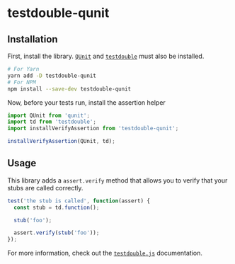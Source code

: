 testdouble-qunit
=================================================================================

Installation
---------------------------------------------------------------------------------

First, install the library. [`QUnit`][qunit] and [`testdouble`][testdouble] must also be installed.

```bash
# For Yarn
yarn add -D testdouble-qunit
# For NPM
npm install --save-dev testdouble-qunit
```

Now, before your tests run, install the assertion helper

```javascript
import QUnit from 'qunit';
import td from 'testdouble';
import installVerifyAssertion from 'testdouble-qunit';

installVerifyAssertion(QUnit, td);
```

Usage
---------------------------------------------------------------------------------

This library adds a `assert.verify` method that allows you to verify that your stubs are called correctly.

```javascript
test('the stub is called', function(assert) {
  const stub = td.function();

  stub('foo');

  assert.verify(stub('foo'));
});
```

For more information, check out the [`testdouble.js`][testdouble-docs] documentation.

[testdouble]: https://github.com/testdouble/testdouble.js/
[qunit]: https://qunitjs.com
[testdouble-docs]: https://github.com/testdouble/testdouble.js/tree/master/docs
